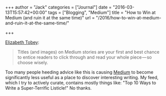 +++
author = "Jack"
categories = ["Journal"]
date = "2016-03-13T15:57:42+00:00"
tags = ["Blogging", "Medium"]
title = "How to Win at Medium (and ruin it at the same time)"
url = "/2016/how-to-win-at-medium-and-ruin-it-at-the-same-time/"

+++

[Elizabeth Tobey][1]:

> Titles (and images) on Medium stories are your first and best chance to entice readers to click through and read your whole piece — so choose wisely.

Too many people heeding advice like this is causing [Medium][2] to become significantly less useful as a place to discover interesting writing. My feed, which I try to actively curate, contains mostly things like: "Top 10 Ways to Write a Super-Terrific Listicle!" No thanks.

 [1]: https://medium.com/talkback/how-to-win-at-medium-d662e11b0373#.ormid65vn
 [2]: http://medium.com